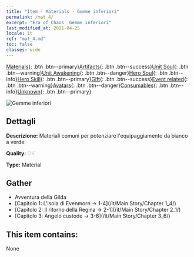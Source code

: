 ```yaml
---
title: "Item - Materials - Gemme inferiori"
permalink: /mat_4/
excerpt: "Era of Chaos  Gemme inferiori"
last_modified_at: 2021-04-25
locale: it
ref: "mat_4.md"
toc: false
classes: wide
---
```

 [Materials](/ItemsIT/){: .btn .btn--primary}[Artifacts](/ItemsIT/Artifacts/){: .btn .btn--success}[Unit Soul](/ItemsIT/UnitSoul/){: .btn .btn--warning}[Unit Awakening](/ItemsIT/UnitAwakening/){: .btn .btn--danger}[Hero Soul](/ItemsIT/HeroSoul/){: .btn .btn--info}[Hero Skill](/ItemsIT/HeroSkill/){: .btn .btn--primary}[Gift](/ItemsIT/Gift/){: .btn .btn--success}[Event related](/ItemsIT/Events/){: .btn .btn--warning}[Avatars](/ItemsIT/Avatars/){: .btn .btn--danger}[Consumables](/ItemsIT/Consumables/){: .btn .btn--info}[Unknown](/ItemsIT/Unknown/){: .btn .btn--primary}

 ![Gemme inferiori](/images/t/i_cailiao_baoshi1.png)

## Dettagli
 **Descrizione:** Materiali comuni per potenziare l'equipaggiamento da bianco a verde.

 **Quality:** <span style="color: #C0C0C0">OK</span>

 **Type:** Material

## Gather

*    Avventura della Gilda 
*    [Capitolo 1: L'isola di Evenmorn -> 1-4](/it/Main Story/Chapter 1_4/) 
*    [Capitolo 2: Il ritorno della Regina -> 2-1](/it/Main Story/Chapter 2_1/) 
*    [Capitolo 3: Angelo custode -> 3-6](/it/Main Story/Chapter 3_6/) 

## This item contains:

  None

